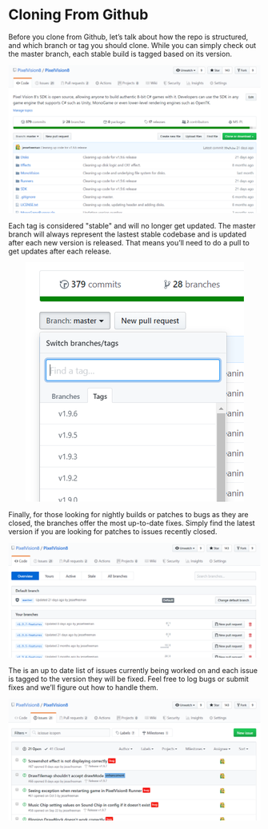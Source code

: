 # Cloning From Github

Before you clone from Github, let’s talk about how the repo is structured, and which branch or tag you should clone. While you can simply check out the master branch, each stable build is tagged based on its version.

![image alt text](images/CloningFromGithub_image_0.png)

Each tag is considered "stable" and will no longer get updated. The master branch will always represent the lastest stable codebase and is updated after each new version is released. That means you’ll need to do a pull to get updates after each release.

<p style="text-align:center"><img src="images/CloningFromGithub_image_1.png" /></p>

Finally, for those looking for nightly builds or patches to bugs as they are closed, the branches offer the most up-to-date fixes. Simply find the latest version if you are looking for patches to issues recently closed.

![image alt text](images/CloningFromGithub_image_2.png)

The is an up to date list of issues currently being worked on and each issue is tagged to the version they will be fixed. Feel free to log bugs or submit fixes and we’ll figure out how to handle them.

![image alt text](images/CloningFromGithub_image_3.png)


